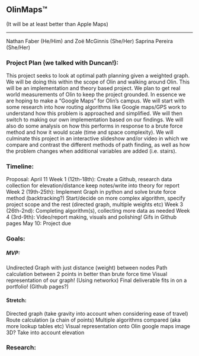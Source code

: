 ## OlinMaps™ 
(It will be at least better than Apple Maps)
___
Nathan Faber (He/Him) and Zoë McGinnis (She/Her) Saprina Pereira (She/Her)

### Project Plan (we talked with Duncan!):
This project seeks to look at optimal path planning given a weighted graph. We will be doing this within the scope of Olin and walking around Olin. This will be an implementation and theory based project. We plan to get real world measurements of Olin to keep the project grounded. In essence we are hoping to make a “Google Maps” for Olin’s campus. We will start with some research into how routing algorithms like Google maps/GPS work to understand how this problem is approached and simplified.
We will then switch to making our own implementation based on our findings. We will also do some analysis on how this performs in response to a brute force method and how it would scale (time and space complexity).
We will culminate this project in an interactive slideshow and/or video in which we compare and contrast the different methods of path finding, as well as how the problem changes when additional variables are added (i.e. stairs).

### Timeline:
Proposal: April 11
Week 1 (12th-18th): Create a Github, research data collection for elevation/distance keep notes/write into theory for report
Week 2 (19th-25th): Implement Graph in python and solve brute force method (backtracking?) Start/decide on more complex algorithm, specify project scope and the rest (directed graph, multiple weights etc)
Week 3 (26th-2nd): Completing algorithm(s), collecting more data as needed
Week 4 (3rd-9th): Video/report making, visuals and polishing! Gifs in Github pages
May 10: Project due

### Goals:
##### MVP:
Undirected Graph with just distance (weight) between nodes
Path calculation between 2 points in better than brute force time
Visual representation of our graph! (Using networkx)
Final deliverable fits in on a portfolio! (Github pages?)

#### Stretch:
Directed graph (take gravity into account when considering ease of travel)
Route calculation (a chain of points)
Multiple algorithms compared (aka more lookup tables etc)
Visual representation onto Olin google maps image
3D? Take into account elevation

### Research:
